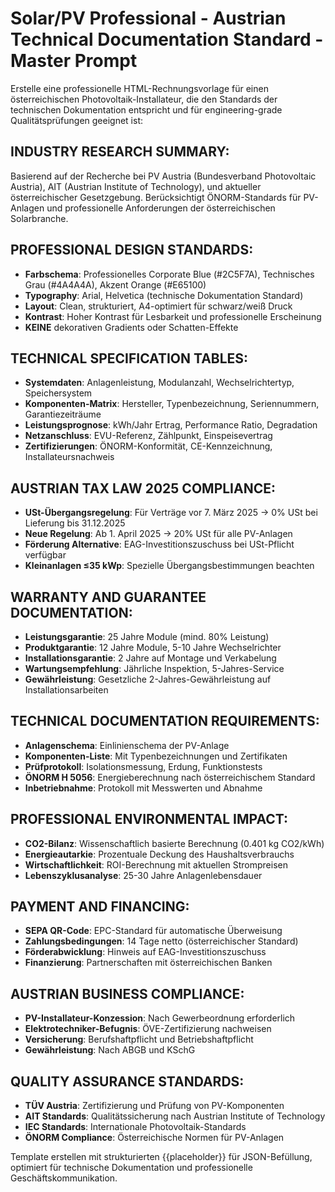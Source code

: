 # Solar/PV Professional - Austrian Technical Documentation Standard - Master Prompt

Erstelle eine professionelle HTML-Rechnungsvorlage für einen österreichischen Photovoltaik-Installateur, die den Standards der technischen Dokumentation entspricht und für engineering-grade Qualitätsprüfungen geeignet ist:

## INDUSTRY RESEARCH SUMMARY:
Basierend auf der Recherche bei PV Austria (Bundesverband Photovoltaic Austria), AIT (Austrian Institute of Technology), und aktueller österreichischer Gesetzgebung. Berücksichtigt ÖNORM-Standards für PV-Anlagen und professionelle Anforderungen der österreichischen Solarbranche.

## PROFESSIONAL DESIGN STANDARDS:
- **Farbschema**: Professionelles Corporate Blue (#2C5F7A), Technisches Grau (#4A4A4A), Akzent Orange (#E65100)
- **Typography**: Arial, Helvetica (technische Dokumentation Standard)
- **Layout**: Clean, strukturiert, A4-optimiert für schwarz/weiß Druck
- **Kontrast**: Hoher Kontrast für Lesbarkeit und professionelle Erscheinung
- **KEINE** dekorativen Gradients oder Schatten-Effekte

## TECHNICAL SPECIFICATION TABLES:
- **Systemdaten**: Anlagenleistung, Modulanzahl, Wechselrichtertyp, Speichersystem
- **Komponenten-Matrix**: Hersteller, Typenbezeichnung, Seriennummern, Garantiezeiträume
- **Leistungsprognose**: kWh/Jahr Ertrag, Performance Ratio, Degradation
- **Netzanschluss**: EVU-Referenz, Zählpunkt, Einspeisevertrag
- **Zertifizierungen**: ÖNORM-Konformität, CE-Kennzeichnung, Installateursnachweis

## AUSTRIAN TAX LAW 2025 COMPLIANCE:
- **USt-Übergangsregelung**: Für Verträge vor 7. März 2025 → 0% USt bei Lieferung bis 31.12.2025
- **Neue Regelung**: Ab 1. April 2025 → 20% USt für alle PV-Anlagen
- **Förderung Alternative**: EAG-Investitionszuschuss bei USt-Pflicht verfügbar
- **Kleinanlagen ≤35 kWp**: Spezielle Übergangsbestimmungen beachten

## WARRANTY AND GUARANTEE DOCUMENTATION:
- **Leistungsgarantie**: 25 Jahre Module (mind. 80% Leistung)
- **Produktgarantie**: 12 Jahre Module, 5-10 Jahre Wechselrichter
- **Installationsgarantie**: 2 Jahre auf Montage und Verkabelung
- **Wartungsempfehlung**: Jährliche Inspektion, 5-Jahres-Service
- **Gewährleistung**: Gesetzliche 2-Jahres-Gewährleistung auf Installationsarbeiten

## TECHNICAL DOCUMENTATION REQUIREMENTS:
- **Anlagenschema**: Einlinienschema der PV-Anlage
- **Komponenten-Liste**: Mit Typenbezeichnungen und Zertifikaten
- **Prüfprotokoll**: Isolationsmessung, Erdung, Funktionstests
- **ÖNORM H 5056**: Energieberechnung nach österreichischem Standard
- **Inbetriebnahme**: Protokoll mit Messwerten und Abnahme

## PROFESSIONAL ENVIRONMENTAL IMPACT:
- **CO2-Bilanz**: Wissenschaftlich basierte Berechnung (0.401 kg CO2/kWh)
- **Energieautarkie**: Prozentuale Deckung des Haushaltsverbrauchs
- **Wirtschaftlichkeit**: ROI-Berechnung mit aktuellen Strompreisen
- **Lebenszyklusanalyse**: 25-30 Jahre Anlagenlebensdauer

## PAYMENT AND FINANCING:
- **SEPA QR-Code**: EPC-Standard für automatische Überweisung
- **Zahlungsbedingungen**: 14 Tage netto (österreichischer Standard)
- **Förderabwicklung**: Hinweis auf EAG-Investitionszuschuss
- **Finanzierung**: Partnerschaften mit österreichischen Banken

## AUSTRIAN BUSINESS COMPLIANCE:
- **PV-Installateur-Konzession**: Nach Gewerbeordnung erforderlich
- **Elektrotechniker-Befugnis**: ÖVE-Zertifizierung nachweisen
- **Versicherung**: Berufshaftpflicht und Betriebshaftpflicht
- **Gewährleistung**: Nach ABGB und KSchG

## QUALITY ASSURANCE STANDARDS:
- **TÜV Austria**: Zertifizierung und Prüfung von PV-Komponenten
- **AIT Standards**: Qualitätssicherung nach Austrian Institute of Technology
- **IEC Standards**: Internationale Photovoltaik-Standards
- **ÖNORM Compliance**: Österreichische Normen für PV-Anlagen

Template erstellen mit strukturierten {{placeholder}} für JSON-Befüllung, optimiert für technische Dokumentation und professionelle Geschäftskommunikation.